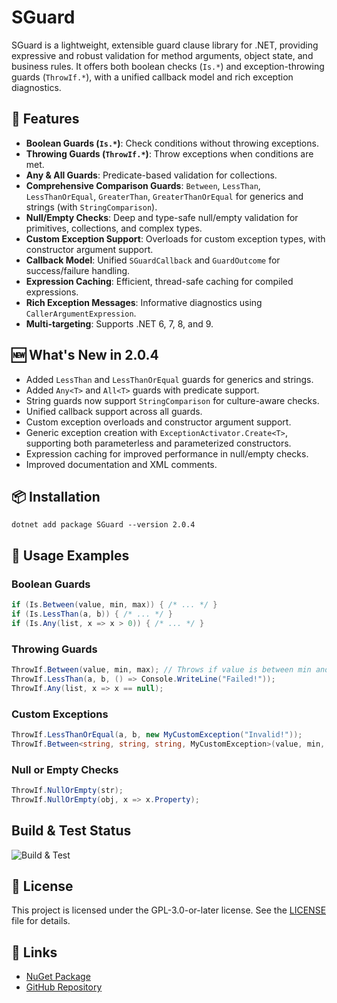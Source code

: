 # SGuard

SGuard is a lightweight, extensible guard clause library for .NET, providing expressive and robust validation for method arguments, object state, and business rules. It offers both boolean checks (`Is.*`) and exception-throwing guards (`ThrowIf.*`), with a unified callback model and rich exception diagnostics.

## 🚀 Features

- **Boolean Guards (`Is.*`)**: Check conditions without throwing exceptions.
- **Throwing Guards (`ThrowIf.*`)**: Throw exceptions when conditions are met.
- **Any & All Guards**: Predicate-based validation for collections.
- **Comprehensive Comparison Guards**: `Between`, `LessThan`, `LessThanOrEqual`, `GreaterThan`, `GreaterThanOrEqual` for generics and strings (with `StringComparison`).
- **Null/Empty Checks**: Deep and type-safe null/empty validation for primitives, collections, and complex types.
- **Custom Exception Support**: Overloads for custom exception types, with constructor argument support.
- **Callback Model**: Unified `SGuardCallback` and `GuardOutcome` for success/failure handling.
- **Expression Caching**: Efficient, thread-safe caching for compiled expressions.
- **Rich Exception Messages**: Informative diagnostics using `CallerArgumentExpression`.
- **Multi-targeting**: Supports .NET 6, 7, 8, and 9.

## 🆕 What's New in 2.0.4

- Added `LessThan` and `LessThanOrEqual` guards for generics and strings.
- Added `Any<T>` and `All<T>` guards with predicate support.
- String guards now support `StringComparison` for culture-aware checks.
- Unified callback support across all guards.
- Custom exception overloads and constructor argument support.
- Generic exception creation with `ExceptionActivator.Create<T>`, supporting both parameterless and parameterized constructors.
- Expression caching for improved performance in null/empty checks.
- Improved documentation and XML comments.

## 📦 Installation

```
dotnet add package SGuard --version 2.0.4
```

## 📝 Usage Examples

### Boolean Guards

```csharp
if (Is.Between(value, min, max)) { /* ... */ }
if (Is.LessThan(a, b)) { /* ... */ }
if (Is.Any(list, x => x > 0)) { /* ... */ }
```

### Throwing Guards

```csharp
ThrowIf.Between(value, min, max); // Throws if value is between min and max
ThrowIf.LessThan(a, b, () => Console.WriteLine("Failed!"));
ThrowIf.Any(list, x => x == null);
```

### Custom Exceptions

```csharp
ThrowIf.LessThanOrEqual(a, b, new MyCustomException("Invalid!"));
ThrowIf.Between<string, string, string, MyCustomException>(value, min, max, new MyCustomException("Out of range!"));
```

### Null or Empty Checks

```csharp
ThrowIf.NullOrEmpty(str);
ThrowIf.NullOrEmpty(obj, x => x.Property);
```

## Build & Test Status

![Build & Test](https://github.com/selcukgural/SGuard.Tests/blob/master/.github/workflows/blank.yml/badge.svg)


## 📄 License

This project is licensed under the GPL-3.0-or-later license. See the [LICENSE](./LICENSE) file for details.

## 🔗 Links

- [NuGet Package](https://www.nuget.org/packages/SGuard)
- [GitHub Repository](https://github.com/selcukgural/sguard)

